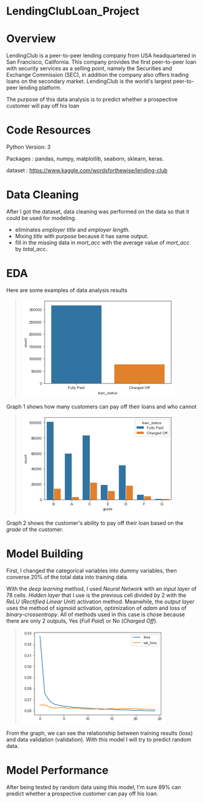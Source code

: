 # LendingClubLoan_Project
# Overview

LendingClub is a peer-to-peer lending company from USA headquartered in San Francisco, California. This company provides the first peer-to-peer loan with security services as a selling point, namely the Securities and Exchange Commission (SEC), in addition the company also offers trading loans on the secondary market. LendingClub is the world's largest peer-to-peer lending platform.

The purpose of this data analysis is to predict whether a prospective customer will pay off his loan

# Code Resources

Python Version: 3

Packages : pandas, numpy, matplotlib, seaborn, sklearn, keras.

dataset : https://www.kaggle.com/wordsforthewise/lending-club

# Data Cleaning

After I got the dataset, data cleaning was performed on the data so that it could be used for modeling.
* eliminates _employer title_ and _employer length_.
* Mixing _title_ with _purpose_ because it has same output.
* fill in the missing data in _mort_acc_ with the average value of _mort_acc_ by _total_acc_.

# EDA

Here are some examples of data analysis results

>![Melihat Data kemampuan nasabah melunasi pinjaman](/loan_status.png)

Graph 1 shows how many customers can pay off their loans and who cannot

>![Data berdasarkan Grade](/grade.png)

Graph 2 shows the customer's ability to pay off their loan based on the _grade_ of the customer.

# Model Building

First, I changed the categorical variables into dummy variables, then converse 20% of the total data into training data.

With the _deep learning_ method, I used _Neural Network_ with an _input layer_ of 78 cells. _Hidden layer_ that I use is the previous cell divided by 2 with the _ReLU_ (_Rectified Linear Unit_) activation method. Meanwhile, the _output layer_ uses the method of sigmoid activation, optimization of _adam_ and loss of _binary-crossentropy_. All of methods used in this case is chose because there are only 2 outputs, Yes (_Full Paid_) or No (_Charged Off_).

>![Model](/model.png)

From the graph, we can see the relationship between training results (loss) and data validation (validation). With this model I will try to predict random data.

# Model Performance

After being tested by random data using this model, I'm sure 89% can predict whether a prospective customer can pay off his loan.
